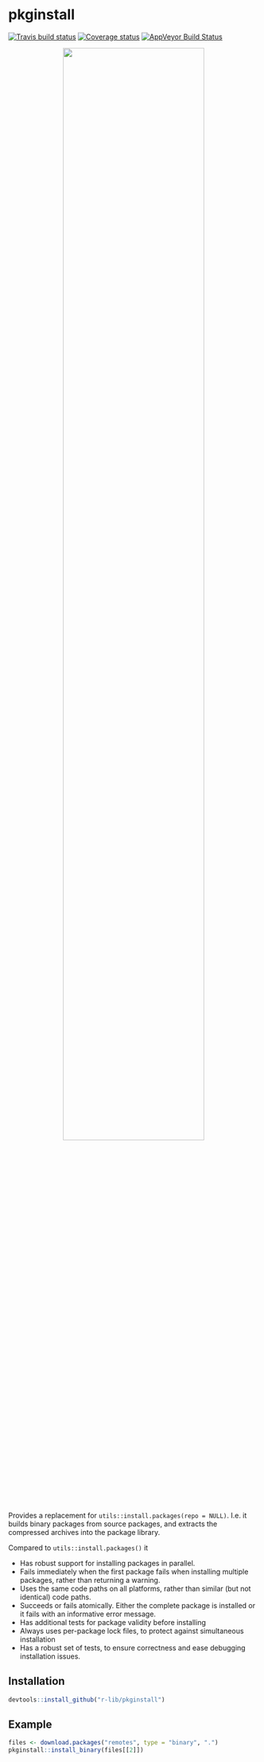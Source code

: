 # pkginstall
[![Travis build status](https://travis-ci.org/r-lib/pkginstall.svg?branch=master)](https://travis-ci.org/r-lib/pkginstall)
[![Coverage status](https://codecov.io/gh/r-lib/pkginstall/branch/master/graph/badge.svg)](https://codecov.io/github/r-lib/pkginstall?branch=master)
[![AppVeyor Build Status](https://ci.appveyor.com/api/projects/status/github/r-lib/pkginstall?branch=master&svg=true)](https://ci.appveyor.com/project/r-lib/pkginstall)


<p align="center">
  <a href="https://asciinema.org/a/Cqnq0oTTlAHI3KcU6LePFNsEU?autoplay=1" target="_blank"><img src="https://asciinema.org/a/Cqnq0oTTlAHI3KcU6LePFNsEU.png" width = "75%"/></a>
</p>

Provides a replacement for `utils::install.packages(repo = NULL)`.
I.e. it builds binary packages from source packages, and extracts the
compressed archives into the package library.

Compared to `utils::install.packages()` it

- Has robust support for installing packages in parallel.
- Fails immediately when the first package fails when installing multiple packages, rather than returning a warning.
- Uses the same code paths on all platforms, rather than similar (but not identical) code paths.
- Succeeds or fails atomically. Either the complete package is installed or it fails with an informative error message.
- Has additional tests for package validity before installing
- Always uses per-package lock files, to protect against simultaneous installation
- Has a robust set of tests, to ensure correctness and ease debugging installation issues.

## Installation

```r
devtools::install_github("r-lib/pkginstall")
```

## Example

``` r
files <- download.packages("remotes", type = "binary", ".")
pkginstall::install_binary(files[[2]])
```
